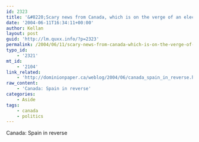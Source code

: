 ```yaml
---
id: 2323
title: '&#8220;Scary news from Canada, which is on the verge of an electoral fascist takeover.&#8221;'
date: '2004-06-11T16:34:11+00:00'
author: Kellan
layout: post
guid: 'http://lm.quxx.info/?p=2323'
permalink: /2004/06/11/scary-news-from-canada-which-is-on-the-verge-of-an-electoral-fascist-takeover/
typo_id:
    - '2321'
mt_id:
    - '2104'
link_related:
    - 'http://dominionpaper.ca/weblog/2004/06/canada_spain_in_reverse.html'
raw_content:
    - 'Canada: Spain in reverse'
categories:
    - Aside
tags:
    - canada
    - politics
---
```


Canada: Spain in reverse